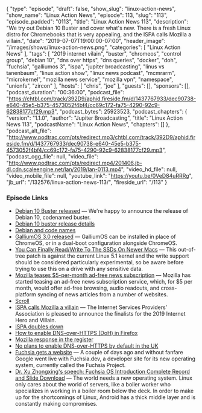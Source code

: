 {
  "type": "episode",
  "draft": false,
  "show_slug": "linux-action-news",
  "show_name": "Linux Action News",
  "episode": 113,
  "slug": "113",
  "episode_padded": "0113",
  "title": "Linux Action News 113",
  "description": "We try out Debian 10 Buster and cover what's new. There is a fresh Linux distro for Chromebooks that is very appealing, and the ISPA calls Mozilla a villain.",
  "date": "2019-07-07T19:00:00-07:00",
  "header_image": "/images/shows/linux-action-news.png",
  "categories": [
    "Linux Action News"
  ],
  "tags": [
    "2019 internet vilain",
    "buster",
    "chromeos",
    "control group",
    "debian 10",
    "dns over https",
    "dns queries",
    "docker",
    "doh",
    "fuchsia",
    "galliumos 3",
    "ispa",
    "jupiter broadcasting",
    "linus vs tanenbaum",
    "linux action show",
    "linux news podcast",
    "mcmrarm",
    "microkernel",
    "mozilla news service",
    "mozilla vpn",
    "namespace",
    "unionfs",
    "zircon"
  ],
  "hosts": [
    "chris",
    "joe"
  ],
  "guests": [],
  "sponsors": [],
  "podcast_duration": "00:36:00",
  "podcast_file": "https://chtbl.com/track/392D9/aphid.fireside.fm/d/1437767933/dec90738-e640-45e5-b375-4573052f4bf4/cc69c172-fa75-4290-92c9-62838177cf29.mp3",
  "podcast_bytes": 25923523,
  "podcast_chapters": {
    "version": "1.1.0",
    "author": "Jupiter Broadcasting",
    "title": "Linux Action News 113",
    "podcastName": "Linux Action News",
    "chapters": []
  },
  "podcast_alt_file": "http://www.podtrac.com/pts/redirect.mp3/chtbl.com/track/392D9/aphid.fireside.fm/d/1437767933/dec90738-e640-45e5-b375-4573052f4bf4/cc69c172-fa75-4290-92c9-62838177cf29.mp3",
  "podcast_ogg_file": null,
  "video_file": "http://www.podtrac.com/pts/redirect.mp4/201406.jb-dl.cdn.scaleengine.net/lan/2019/lan-0113.mp4",
  "video_hd_file": null,
  "video_mobile_file": null,
  "youtube_link": "https://youtu.be/0VeD84uRRRg",
  "jb_url": "/132576/linux-action-news-113/",
  "fireside_url": "/113"
}


### Episode Links

  * [Debian 10 Buster released](https://bits.debian.org/2019/07/buster-released.html "Debian 10 Buster released") — We're happy to announce the release of Debian 10, codenamed buster.
  * [Debian 10 buster release details](https://www.debian.org/News/2019/20190706 "Debian 10 buster release details")
  * [Debian and code names](https://lwn.net/SubscriberLink/792646/75df9c1c059dd3ae/ "Debian and code names")
  * [GalliumOS 3.0 released](https://wiki.galliumos.org/News/GalliumOS_3.0 "GalliumOS 3.0 released") — GalliumOS can be installed in place of ChromeOS, or in a dual-boot configuration alongside ChromeOS.
  * [You Can Finally Read/Write To The SSDs On Newer Macs](https://www.phoronix.com/scan.php?page=news_item&px=MacBook-Finally-Linux-SSD-RW "You Can Finally Read/Write To The SSDs On Newer Macs") — This out-of-tree patch is against the current Linux 5.1 kernel and the write support should be considered particularly experimental, so be aware before trying to use this on a drive with any sensitive data. 
  * [Mozilla teases $5-per-month ad-free news subscription](https://www.theverge.com/2019/7/5/20683059/mozilla-news-subscription-service-ad-free-scroll-price "Mozilla teases $5-per-month ad-free news subscription") — Mozilla has started teasing an ad-free news subscription service, which, for $5 per month, would offer ad-free browsing, audio readouts, and cross-platform syncing of news articles from a number of websites.
  * [Scroll](https://scroll.com/ "Scroll")
  * [ISPA calls Mozilla a villain](https://www.ispa.org.uk/ispa-announces-finalists-for-2019-internet-heroes-and-villains-trump-and-mozilla-lead-the-way-as-villain-nominees/ "ISPA calls Mozilla a villain") — The Internet Services Providers’ Association is pleased to announce the finalists for the 2019 Internet Hero and Villain.
  * [ISPA doubles down](https://twitter.com/ISPAUK/status/1147099305884495872 "ISPA doubles down")
  * [How to enable DNS-over-HTTPS (DoH) in Firefox](https://www.zdnet.com/article/how-to-enable-dns-over-https-doh-in-firefox/ "How to enable DNS-over-HTTPS \(DoH\) in Firefox")
  * [Mozilla response in the register](https://www.theregister.co.uk/2019/07/06/mozilla_ukisp_vallain/ "Mozilla response in the register")
  * [No plans to enable DNS-over-HTTPS by default in the UK](https://www.zdnet.com/article/mozilla-no-plans-to-enable-dns-over-https-by-default-in-the-uk/ "No plans to enable DNS-over-HTTPS by default in the UK")
  * [Fuchsia gets a website](https://www.theregister.co.uk/2019/07/03/googles_fuchsia_os_flutters_into_view/ "Fuchsia gets a website") — A couple of days ago and without fanfare Google went live with Fuchsia.dev, a developer site for its new operating system, currently called the Fuchsia Project.
  * [Dr. Xu Zhongxing's speech: Fuchsia OS Introduction Complete Record and Slide Download](https://web.archive.org/web/20190528221512/https://bzdww.com/article/163937/ "Dr. Xu Zhongxing's speech: Fuchsia OS Introduction Complete Record and Slide Download") — The world needs a new operating system. Linux only cares about the world of servers, like a boiler worker who specializes in working in a boiler room below the deck. In order to make up for the shortcomings of Linux, Android has a thick middle layer and is constantly making compromises.


